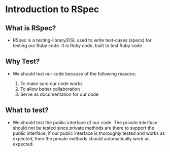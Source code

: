 # Introduction to RSpec

## What is RSpec?

* RSpec is a testing-library/DSL used to write test-cases (specs) for testing our Ruby code. It is Ruby code, built to test Ruby code.

## Why Test?

* We should test our code because of the following reasons:

    1) To make sure our code works
    2) To allow better collaboration
    3) Serve as documentation for our code

## What to test?

* We should test the public interface of our code. The private interface should not be tested since private methods are there to support the public interface, if our public interface is thoroughly tested and works as expected, then the private methods should automatically work as expected.